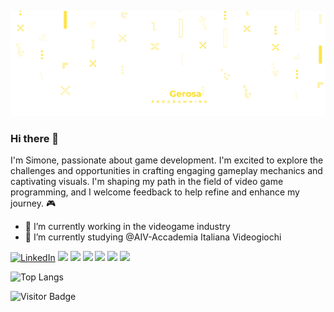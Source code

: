 
![gitHub_banner](https://github.com/simogerr/AIV/blob/main/resources/github_banner_transparency.png)
### Hi there 👋
I'm Simone, passionate about game development. I'm excited to explore the challenges and opportunities in crafting engaging gameplay mechanics and captivating visuals. I'm shaping my path in the field of video game programming, and I welcome feedback to help refine and enhance my journey. 🎮

- 🔭 I’m currently working in the videogame industry
- 🌱 I’m currently studying @AIV-Accademia Italiana Videogiochi

[![LinkedIn](https://img.shields.io/badge/linkedin-%230077B5.svg?style=for-the-badge&logo=linkedin&logoColor=white)](https://www.linkedin.com/in/simone-gerosa-7a306b98/)
![](https://img.shields.io/badge/Engine-Unity-informational?style=flat&logo=unity&color=ffea00)
![](https://img.shields.io/badge/Engine-UnrealEngine-informational?style=flat&logo=unrealengine&color=ffea00)
![](https://img.shields.io/badge/Code-c-informational?style=flat&logo=c&color=009dff)
![](https://img.shields.io/badge/Code-csharp-informational?style=flat&logo=csharp&color=009dff)
![](https://img.shields.io/badge/Code-c++-informational?style=flat&logo=cplusplus&color=009dff)
![](https://img.shields.io/badge/Code-python-informational?style=flat&logo=python&color=009dff)

![Top Langs](https://github-readme-stats.vercel.app/api/top-langs/?username=simogerr&hide=TeX&layout=compact&theme=prussian)

![Visitor Badge](https://visitor-badge.laobi.icu/badge?page_id=simogerr.simogerr)

<!--
![Github Stats](https://github-readme-stats.vercel.app/api?username=simogerr&count_private=true&show_icons=true&include_all_commits=true&theme=prussian&layout=compact)
Here are some ideas to get you started:

- 🔭 I’m currently working on ...
- 🌱 I’m currently learning ...
- 👯 I’m looking to collaborate on ...
- 🤔 I’m looking for help with ...
- 💬 Ask me about ...
- 📫 How to reach me: ...
- 😄 Pronouns: ...
- ⚡ Fun fact: ...
-->

